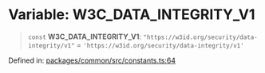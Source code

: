 # Variable: W3C\_DATA\_INTEGRITY\_V1

> `const` **W3C\_DATA\_INTEGRITY\_V1**: `"https://w3id.org/security/data-integrity/v1"` = `'https://w3id.org/security/data-integrity/v1'`

Defined in: [packages/common/src/constants.ts:64](https://github.com/dcdpr/did-btcr2-js/blob/c82bc5c69016e1146a0c52c6e6b21621f5abd6d4/packages/common/src/constants.ts#L64)
